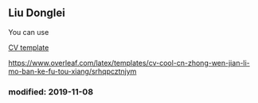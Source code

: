 ## Liu Donglei

You can use 


[CV template](https://itsay.gitee.io/resume/)

https://www.overleaf.com/latex/templates/cv-cool-cn-zhong-wen-jian-li-mo-ban-ke-fu-tou-xiang/srhqpcztnjym




### modified: 2019-11-08
